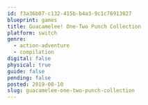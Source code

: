 ```yaml
---
id: f3a36b07-c132-415b-b4a3-9c1c76913027
blueprint: games
title: Guacamelee! One-Two Punch Collection
platform: switch
genre:
  - action-adventure
  - compilation
digital: false
physical: true
guide: false
pending: false
posted: 2019-08-10
slug: guacamelee-one-two-punch-collection
---
```

